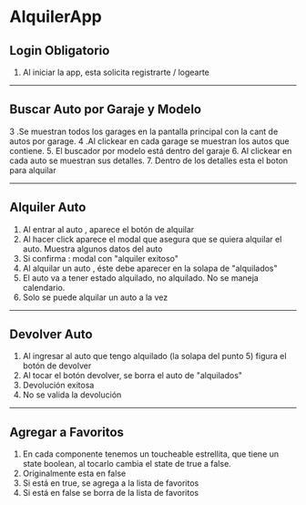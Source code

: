 # AlquilerApp

## Login Obligatorio

1. Al iniciar la app, esta solicita registrarte / logearte

---

## Buscar Auto por Garaje y Modelo

3 .Se muestran todos los garages en la pantalla principal con la cant de autos por garage.
4 .Al clickear en cada garage se muestran los autos que contiene.
5. El buscador por modelo está dentro del garaje
6. Al clickear en cada auto se muestran sus detalles.
7. Dentro de los detalles esta el boton para alquilar

---

## Alquiler Auto

1. Al entrar al auto , aparece el botón de alquilar
2. Al hacer click aparece el modal que asegura que se quiera alquilar el auto. Muestra algunos datos del auto
3. Si confirma : modal con "alquiler exitoso"
4. Al alquilar un auto , éste debe aparecer en la solapa de "alquilados"
5. El auto va a tener estado alquilado, no alquilado. No se maneja calendario.
6. Solo se puede alquilar un auto a la vez

---

## Devolver Auto

1. Al ingresar al auto que tengo alquilado (la solapa del punto 5)  figura el botón de devolver
2. Al tocar el botón devolver, se borra el auto de "alquilados"
3. Devolución exitosa
4. No se valida la devolución

---

## Agregar a Favoritos

1. En cada componente tenemos un toucheable estrellita, que tiene un state boolean, al tocarlo cambia el state de true a false.
2. Originalmente esta en false
3. Si está en true, se agrega a la lista de favoritos
4. Si está en false se borra de la lista de favoritos



